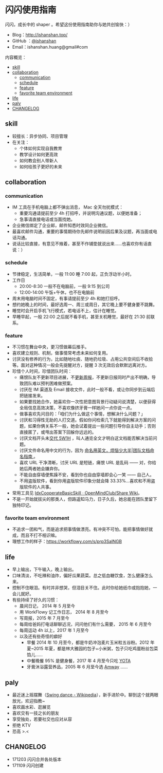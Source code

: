

# 闪闪使用指南

闪闪，成长中的 shaper 。希望这份使用指南助你与她共创愉快：）

- Blog：http://ishanshan.top/
- GitHub ：[@ishanshan](https://github.com/ishanshan/)
- Email：ishanshan.huang@gmail#com

内容概览：

<!-- START doctoc generated TOC please keep comment here to allow auto update -->
<!-- DON'T EDIT THIS SECTION, INSTEAD RE-RUN doctoc TO UPDATE -->

  - [skill](#skill)
  - [collaboration](#collaboration)
    - [communication](#communication)
    - [schedule](#schedule)
    - [feature](#feature)
    - [favorite team environment](#favorite-team-environment)
  - [life](#life)
  - [paly](#paly)
  - [CHANGELOG](#changelog)

<!-- END doctoc generated TOC please keep comment here to allow auto update -->

## skill

- 较擅长：异步协同、项目管理
- 在关注：
	- 个体如何实现自我教育
	- 教学设计如何更高效
	- 如何教会别人带新人
	- 如何给孩子更好的未来

## collaboration


### communication


- IM 工具在手机电脑上都不弹出消息， Mac 全天勿扰模式：
    - 重要沟通请提前至少 4h 打招呼，并说明沟通议题，以便她准备；
    - 急事请直接电话或当面找她。
- 企业微信绑定了企业邮，邮件知悉时效同企业微信。
- 最喜欢邮件沟通，重要的事情期待你先邮件说明前因后果及议题，再当面或电话沟通。
- 说话比较直接，有意见不掖着，甚至不作铺垫就说出来……也喜欢你有话直说：）


### schedule

- 节律稳定，生活简单，一般 11:00 睡 7:00 起，正负浮动半小时。
- 工作日
    - 20:00-8:30 一般不在电脑前，一般 9:15 到公司
    - 12:00-14:00 午饭+午休，也不在电脑前
- 周末用电脑时间不固定，有事请提前至少 4h 和她打招呼。
- 想约她晚上的时间，最好选周一、周三或周日，其它晚上要不健身要不跳舞。
- 睡觉时会开启手机飞行模式，若电话不上，估计在睡觉。
- 早睡早起，一般 22:00 之后就不看手机，甚至关机睡觉，最好在 21:30 前联系。



### feature


- 不习惯在舞台中央，更习惯做幕后推手。
- 喜欢建立规则、机制，做事情常考虑未来如何复用。
- 讨厌没有修养的行为，比如随地吐痰、随地扔垃圾、占用公共空间后不收拾等。面对这种情况一般会先提醒对方，提醒 3 次无效后会默默远离对方。
- 珍惜个人时间，珍惜团队时间：
	- 痛恨队友不更新项目进展，不[更新周报](http://ishanshan.top/selfedu/TipsWeekly.html)，不更新日报同时产出不明确，导致团队难以预判困难做预案。
	- 讨厌在 IM 渠道及 Email 接收文件，此时一般不看，或让你同步到云端后把链接发来。
	- 如果要找她合作，她喜欢你一次性把意图背景行动疑问说清楚，以便获得全局信息高效决策，不喜欢像挤牙膏一样她问一点你说一点。
	- 做事喜欢先问目的：「咱们为什么做这个事情，想解决什么问题？」 
	- 讨厌和习得性无助的人打交道。假如你问检索几下就能得到解决方案的问题，如果你俩关系不一般，她会试着提出一些问题引导你自主动手；否则直接匿了，或甩出答案下回躲你远远的。
	- 讨厌文档开头未[交代 5W1H](https://github.com/OpenMindClub/Share/wiki/HbDoc) ，叫人通览全文才明白这文档能否解决当前问题。
	- 讨厌文件命名用中文的行为，因为 [命名用英文，烦恼少大半|团队文档命名指南 ](http://ishanshan.top/community/HbDocName.html)。
	- 喜欢 URL 干净清晰，讨厌 URL 是短链，痛恨 URL 是乱码 —— 对，你给她后两者她会嫌弃你。
	- 不能自由穿墙便焦躁不安，看到你也自由穿墙即会心一笑 —— 自己人。
	- 不用盗版软件，看到你用盗版软件印象分就会降 33.33%...喜欢和不用盗版软件的人共事。
- 常用工具见 [IdxCooperateBasicSkill · OpenMindClub/Share Wiki](https://github.com/OpenMindClub/Share/wiki/IdxCooperateBasicSkill)。
- 不是一开始就拔尖的那类人，但路遥知马力，日子久后，她总能在团队里留下独特印记。

### favorite team environment

- 不追求一团和气，而是追求把事情做漂亮。有冲突不可怕，能把事情做好就成，而且不打不相识嘛。
- 理想工作的样子：https://workflowy.com/s/prp3SaINGB

## life


- 早上输出，下午输入，晚上输出。
- 口味清淡，不吃辣和油炸，偏好瓜果蔬菜。总之低血糖饮食，怎么健康怎么来。
- 控制不住眼泪。有时并非想哭，但泪目关不住。此时你给她纸巾或抱抱她，一会儿就好。
- 有些持续了好久的习惯：
	- 晨间日记， 2014 年 5 月至今
	- 用 WorkFlowy 记工作日志， 2014 年 8 月至今
	- 写周报，2015 年 7 月至今
	- 每周给爸妈打电话聊聊近况，问问他们有什么需要， 2015 年 6 月至今
	- 每周运动 4h 以上，2017 年 1 月至今
	- 以及还有些奇怪的癖好
		- 早餐 2014 年 10 月至今，都是牛奶冲泡麦片玉米粒五谷粉。2012 年夏~2015 年夏，都是林大雅园的包子+小米粥，包子只吃鸡蛋粉丝包菜馅儿……
		- 中餐晚餐 95% 是健身餐，2017 年 4 月至今只吃 [YOTA](http://www.yotafood.com/)
		- 牙膏沐浴露营养品，2005 年 6 月至今选 [Amway](http://www.amway.com/)  ……


## paly



- 最近迷上摇摆舞（[Swing dance - Wikipedia](https://en.wikipedia.org/wiki/Swing_(dance))），新手进阶中。聊到这个就两眼放光，欢迎指教~
- 喜欢画水彩、逛展览
- 喜欢交有一技之长的朋友
- 享受独处，若要社交也应对从容
- 拒绝 KTV
- 恐高 >.<


## CHANGELOG 

- 171203 闪闪合并各处版本
- 171109 闪闪创建


